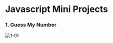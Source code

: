 # Javascript Mini Projects

### 1. Guess My Number



![1-01](https://user-images.githubusercontent.com/72923843/125562003-33ec1eef-83eb-4c64-86e2-caa926a15bb9.gif)
